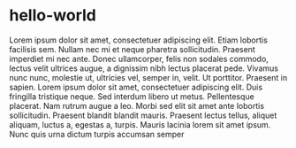 # hello-world
Lorem  ipsum  dolor  sit  amet,  consectetuer  adipiscing  elit.   Etiam  lobortis  facilisis
sem.   Nullam  nec  mi  et  neque  pharetra  sollicitudin.   Praesent  imperdiet  mi  nec
ante.  Donec ullamcorper, felis non sodales commodo, lectus velit ultrices augue, a
dignissim nibh lectus placerat pede.  Vivamus nunc nunc, molestie ut, ultricies vel,
semper  in,  velit.   Ut  porttitor.   Praesent  in  sapien.   Lorem  ipsum  dolor  sit  amet,
consectetuer adipiscing elit.  Duis fringilla tristique neque.  Sed interdum libero ut
metus.   Pellentesque  placerat.   Nam  rutrum  augue  a  leo.   Morbi  sed  elit  sit  amet
ante lobortis sollicitudin.  Praesent blandit blandit mauris.  Praesent lectus tellus,
aliquet aliquam,  luctus a,  egestas a, turpis.  Mauris lacinia lorem sit amet ipsum.
Nunc quis urna dictum turpis accumsan semper
